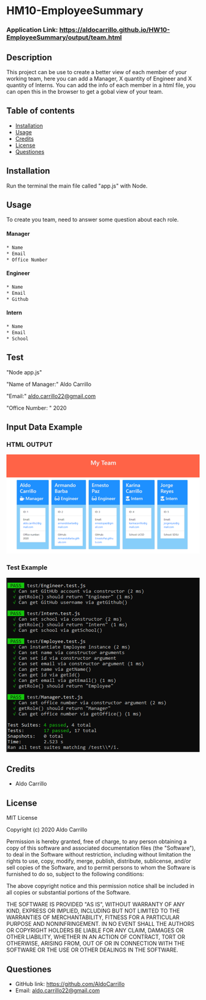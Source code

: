 # HM10-EmployeeSummary

### Application Link:  https://aldocarrillo.github.io/HW10-EmployeeSummary/output/team.html

## Description
This project can be use to create a better view of each member of your working team, here you can add a Manager, X quantity of Engineer and X quantity of Interns.
You can add the info of each member in a html file, you can open this in the browser to get a gobal view of your team.

## Table of contents

* [Installation](#installation)
* [Usage](#usage)
* [Credits](#credits)
* [License](#license)
* [Questiones](#Questiones)


## Installation
Run the terminal the main file called "app.js" with Node.

## Usage 
To create you team, need to answer some question about each role.

#### Manager
    * Name
    * Email
    * Office Number

#### Engineer
    * Name
    * Email
    * Github

#### Intern
    * Name
    * Email
    * School


## Test
"Node app.js"

"Name of Manager:" Aldo Carrillo

"Email:" aldo.carrillo22@gmail.com

"Office Number: " 2020

## Input Data Example 



### HTML OUTPUT

![screen](./media/team.png)

### Test Example

![test](./media/test.png)

## Credits
* Aldo Carrillo 


## License

MIT License

Copyright (c)   2020 Aldo Carrillo

Permission is hereby granted, free of charge, to any person obtaining a copy
of this software and associated documentation files (the "Software"), to deal
in the Software without restriction, including without limitation the rights
to use, copy, modify, merge, publish, distribute, sublicense, and/or sell
copies of the Software, and to permit persons to whom the Software is
furnished to do so, subject to the following conditions:

The above copyright notice and this permission notice shall be included in all
copies or substantial portions of the Software.

THE SOFTWARE IS PROVIDED "AS IS", WITHOUT WARRANTY OF ANY KIND, EXPRESS OR
IMPLIED, INCLUDING BUT NOT LIMITED TO THE WARRANTIES OF MERCHANTABILITY,
FITNESS FOR A PARTICULAR PURPOSE AND NONINFRINGEMENT. IN NO EVENT SHALL THE
AUTHORS OR COPYRIGHT HOLDERS BE LIABLE FOR ANY CLAIM, DAMAGES OR OTHER
LIABILITY, WHETHER IN AN ACTION OF CONTRACT, TORT OR OTHERWISE, ARISING FROM,
OUT OF OR IN CONNECTION WITH THE SOFTWARE OR THE USE OR OTHER DEALINGS IN THE
SOFTWARE.


## Questiones

* GitHub link: https://github.com/AldoCarrillo
* Email: aldo.carrillo22@gmail.com


